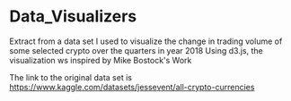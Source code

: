 # Data_Visualizers
Extract from a data set I used to visualize the change in trading volume of some selected crypto over the quarters in year 2018
Using d3.js, the visualization ws inspired by Mike Bostock's Work

The link to the original data set is https://www.kaggle.com/datasets/jessevent/all-crypto-currencies
